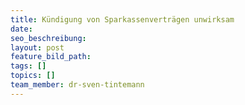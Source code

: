 ```yaml
---
title: Kündigung von Sparkassenverträgen unwirksam
date:
seo_beschreibung:
layout: post
feature_bild_path:
tags: []
topics: []
team_member: dr-sven-tintemann
---
```


